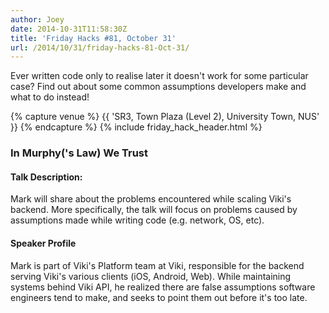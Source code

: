 ```yaml
---
author: Joey
date: 2014-10-31T11:58:30Z
title: 'Friday Hacks #81, October 31'
url: /2014/10/31/friday-hacks-81-Oct-31/
---
```


Ever written code only to realise later it doesn't work for some particular case? Find out about some common assumptions developers make and what to do instead!

{% capture venue %}
    {{ 'SR3, Town Plaza (Level 2), University Town, NUS' }}
{% endcapture %}
{% include friday_hack_header.html %}


### In Murphy('s Law) We Trust

#### Talk Description:

Mark will share about the problems encountered while scaling Viki's backend. More specifically, the talk will focus on problems caused by assumptions made while writing code (e.g. network, OS, etc).

#### Speaker Profile

Mark is part of Viki's Platform team at Viki, responsible for the backend serving Viki's various clients (iOS, Android, Web). While maintaining systems behind Viki API, he realized there are false assumptions software engineers tend to make, and seeks to point them out before it's too late.